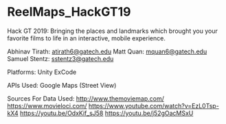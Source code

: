 # ReelMaps_HackGT19
Hack GT 2019:
Bringing the places and landmarks which brought you your favorite films to life in an interactive, mobile experience.

Abhinav Tirath: atirath6@gatech.edu
Matt Quan: mquan6@gatech.edu
Samuel Stentz: sstentz3@gatech.edu

Platforms:
Unity
ExCode

APIs Used:
Google Maps (Street View)

Sources For Data Used:
http://www.themoviemap.com/
https://www.movieloci.com/
https://www.youtube.com/watch?v=EzL0Tsp-kX4
https://youtu.be/OdxKif_sJ58
https://youtu.be/j52gOacMSxU

